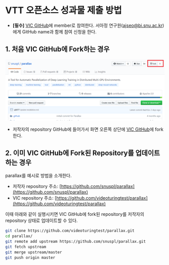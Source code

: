 # VTT 오픈소스 성과물 제출 방법

* **[필수]** [VIC GitHub](https://github.com/videoturingtest)에 member로 참여한다. 서아정 연구원(ajseo@bi.snu.ac.kr)에게 GitHub name과 함께 참여 신청을 한다.

## 1. 처음 VIC GitHub에 Fork하는 경우
![page17](images/page17.PNG)

* 저작자의 repository GitHub에 들어가서 화면 오른쪽 상단에 [VIC GitHub](https://github.com/videoturingtest)에 fork한다.  

## 2. 이미 VIC GitHub에 Fork된 Repository를 업데이트하는 경우
parallax를 예시로 방법을 소개한다.
* 저작자 repository 주소: [https://github.com/snuspl/parallax](https://github.com/snuspl/parallax)
* VIC repository 주소: [https://github.com/videoturingtest/parallax](https://github.com/videoturingtest/parallax)

이때 아래와 같이 실행시키면 VIC GitHub에 fork된 repository를 저작자의 repository 상태로 업데이트할 수 있다.

```Bash
git clone https://github.com/videoturingtest/parallax.git
cd parallax/
git remote add upstream https://github.com/snuspl/parallax.git
git fetch upstream
git merge upstream/master
git push origin master
```
